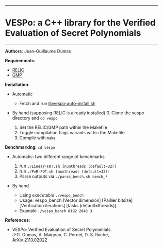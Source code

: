 --------------------------------------------------------------------------------
# VESPo: a C++ library for the Verified Evaluation of Secret Polynomials
--------------------------------------------------------------------------------

**Authors**:  Jean-Guillaume Dumas


**Requirements**:
- [RELIC](https://github.com/relic-toolkit/relic)
- [GMP](https://gmplib.org/)  


**Installation**:
- Automatic
	- Fetch and run [libvespo-auto-install.sh](https://raw.githubusercontent.com/jgdumas/vespo/main/libvespo-auto-install.sh)


- By hand (supposing RELIC is already installed)
	0.  Clone the vespo directory and `cd vespo`
	1.  Set the RELIC/GMP path within the Makefile
	2.  Toggle compilation flags variants within the Makefile
	3.  Compile with `make`


**Benchmarking**: `cd vespo`
- Automatic: two different range of benchmarks
	1. run `./Linear-FDT.sh [numthreads (default=32)]`
	2. run `./PoR-FDT.sh [numthreads (default=32)]`
	3. Parse outputs via `./parse_bench.sh bench_*`


- By hand
	- Using executable `./vespo_bench`
	- Usage: vespo_bench [Vector dimension] [Paillier bitsize] [Verification iterations] [tasks (default=threads)]
	- Example `./vespo_bench 8192 2048 3`  


**References**:
- VESPo: Verified Evaluation of Secret Polynomials.   
  J-G. Dumas, A. Maignan, C. Pernet, D. S. Roche,   
  [ArXiv 2110.02022](https://arxiv.org/abs/2110.02022)
